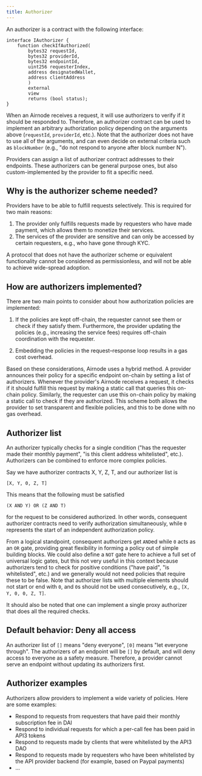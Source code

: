 ```yaml
---
title: Authorizer
---
```


An authorizer is a contract with the following interface:

```text
interface IAuthorizer {
    function checkIfAuthorized(
        bytes32 requestId,
        bytes32 providerId,
        bytes32 endpointId,
        uint256 requesterIndex,
        address designatedWallet,
        address clientAddress
        )
        external
        view
        returns (bool status);
}
```

When an Airnode receives a request, it will use authorizers to verify if it should be responded to. Therefore, an authorizer contract can be used to implement an arbitrary authorization policy depending on the arguments above \(`requestId`, `providerId`, etc.\). Note that the authorizer does not have to use all of the arguments, and can even decide on external criteria such as `blockNumber` \(e.g., "do not respond to anyone after block number N"\).

Providers can assign a list of authorizer contract addresses to their endpoints. These authorizers can be general purpose ones, but also custom-implemented by the provider to fit a specific need.

## Why is the authorizer scheme needed?

Providers have to be able to fulfill requests selectively. This is required for two main reasons:

1. The provider only fulfills requests made by requesters who have made payment, which allows them to monetize their services.
2. The services of the provider are sensitive and can only be accessed by certain requesters, e.g., who have gone through KYC.

A protocol that does not have the authorizer scheme or equivalent functionality cannot be considered as permissionless, and will not be able to achieve wide-spread adoption.

## How are authorizers implemented?

There are two main points to consider about how authorization policies are implemented:

1. If the policies are kept off-chain, the requester cannot see them or check if they satisfy them. Furthermore, the provider updating the policies \(e.g., increasing the service fees\) requires off-chain coordination with the requester.

2. Embedding the policies in the request–response loop results in a gas cost overhead.

Based on these considerations, Airnode uses a hybrid method. A provider announces their policy for a specific endpoint on-chain by setting a list of authorizers. Whenever the provider's Airnode receives a request, it checks if it should fulfill this request by making a static call that queries this on-chain policy. Similarly, the requester can use this on-chain policy by making a static call to check if they are authorized. This scheme both allows the provider to set transparent and flexible policies, and this to be done with no gas overhead.

## Authorizer list

An authorizer typically checks for a single condition \("has the requester made their monthly payment", "is this client address whitelisted", etc.\). Authorizers can be combined to enforce more complex policies.

Say we have authorizer contracts X, Y, Z, T, and our authorizer list is

```text
[X, Y, 0, Z, T]
```

This means that the following must be satisfied

```text
(X AND Y) OR (Z AND T)
```

for the request to be considered authorized. In other words, consequent authorizer contracts need to verify authorization simultaneously, while `0` represents the start of an independent authorization policy.

From a logical standpoint, consequent authorizers get `AND`ed while `0` acts as an `OR` gate, providing great flexibility in forming a policy out of simple building blocks. We could also define a `NOT` gate here to achieve a full set of universal logic gates, but this not very useful in this context because authorizers tend to check for positive conditions \("have paid", "is whitelisted", etc.\) and we generally would not need policies that require these to be false. Note that authorizer lists with multiple elements should not start or end with `0`, and `0`s should not be used consecutively, e.g., `[X, Y, 0, 0, Z, T]`.

It should also be noted that one can implement a single proxy authorizer that does all the required checks.

## Default behavior: Deny all access

An authorizer list of `[]` means "deny everyone", `[0]` means "let everyone through". The authorizers of an endpoint will be `[]` by default, and will deny access to everyone as a safety measure. Therefore, a provider cannot serve an endpoint without updating its authorizers first.

## Authorizer examples

Authorizers allow providers to implement a wide variety of policies. Here are some examples:

* Respond to requests from requesters that have paid their monthly subscription fee in DAI
* Respond to individual requests for which a per-call fee has been paid in API3 tokens
* Respond to requests made by clients that were whitelisted by the API3 DAO
* Respond to requests made by requesters who have been whitelisted by the API provider backend \(for example, based on Paypal payments\)
* ...

